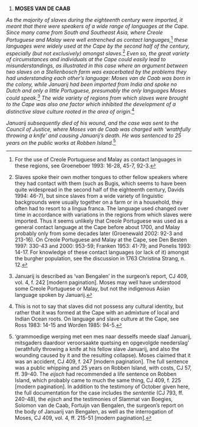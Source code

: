 1.  **MOSES VAN DE CAAB**

*As the majority of slaves during the eighteenth century were imported,
it meant that there were speakers of a wide range of languages at the
Cape. Since many came from South and Southeast Asia, where Creole
Portuguese and Malay were well entrenched as contact languages,*[^1]
*these languages were widely used at the Cape by the second half of the
century, especially (but not exclusively) amongst slaves.*[^2] *Even so,
the great variety of circumstances and individuals at the Cape could
easily lead to misunderstandings, as illustrated in this case where an
argument between two slaves on a Stellenbosch farm was exacerbated by
the problems they had understanding each other’s language: Moses van de
Caab was born in the colony, while Januarij had been imported from India
and spoke no Dutch and only a little Portuguese, presumably the only
languages Moses could speak.*[^3] *The wide variety of regions from
which slaves were brought to the Cape was also one factor which
inhibited the development of a distinctive slave culture rooted in the
area of origin.*[^4]

*Januarij subsequently died of his wound, and the case was sent to the
Council of Justice, where Moses van de Caab was charged with ‘wrathfully
throwing a knife’ and causing Januarij’s death. He was sentenced to 25
years on the public works at Robben Island.*[^5]

[^1]: For the use of Creole Portuguese and Malay as contact languages in
    these regions, see Groeneboer 1993: 16-28, 45-7, 92-3.

[^2]: Slaves spoke their own mother tongues to other fellow speakers
    where they had contact with them (such as Bugis, which seems to have
    been quite widespread in the second half of the eighteenth century,
    Davids 1994: 46-7), but since slaves from a wide variety of
    linguistic backgrounds were usually together on a farm or in a
    household, they often had to resort to a lingua franca. The language
    used changed over time in accordance with variations in the regions
    from which slaves were imported. Thus it seems unlikely that Creole
    Portuguese was used as a general contact language at the Cape before
    about 1700, and Malay probably only from some decades later
    (Groenewald 2002: 92-3 and 213-16). On Creole Portuguese and Malay
    at the Cape, see Den Besten 1997: 330-43 and 2000: 953-59; Franken
    1953: 41-79; and Ponelis 1993: 14-17. For knowledge of these contact
    languages (or lack of it) amongst the burgher population, see the
    discussion in 1763 Christina Strang, n. 12.

[^3]: Januarij is described as ‘van Bengalen’ in the surgeon’s report,
    CJ 409, vol. 4, f. 242 \[modern pagination\]. Moses may well have
    understood some Creole Portuguese or Malay, but not the indigenous
    Asian language spoken by Januarij.

[^4]: This is not to say that slaves did not possess any cultural
    identity, but rather that it was formed at the Cape with an
    admixture of local and Indian Ocean roots. On language and slave
    culture at the Cape, see Ross 1983: 14-15 and Worden 1985: 94-5.

[^5]: ‘grammoedige werping met een mes naar desselfs meede slaaf
    Januarij, mitsgaders daardoor veroorsaakte quetsing en opgevolgde
    neederslag’ (wrathfully throwing a knife at his fellow slave
    Januarij, and also the wounding caused by it and the resulting
    collapse). Moses claimed that it was an accident, CJ 409, f. 247
    \[modern pagination\]. The full sentence was a public whipping and
    25 years on Robben Island, with costs, CJ 57, ff. 39-40. The
    *eijsch* had recommended a life sentence on Robben Island, which
    probably came to much the same thing, CJ 409, f. 225 \[modern
    pagination\]. In addition to the testimony of October given here,
    the full documentation for the case includes the *sententie* (CJ
    793, ff. 240-48)*,* the *eijsch* and the testimonies of Slammat van
    Boegies, Solomon van de Caab, Fortuijn van Bengalen, the surgeon’s
    report on the body of Januarij van Bengalen, as well as the
    interrogation of Moses, CJ 409, vol. 4, ff. 215-51 \[modern
    pagination\].
